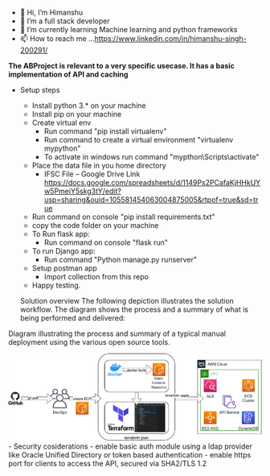 - 👋 Hi, I’m Himanshu
- 👀 I’m a full stack developer
- 🌱 I’m currently learning Machine learning and python frameworks
- 📫 How to reach me ...https://www.linkedin.com/in/himanshu-singh-200291/


**The ABProject is relevant to a very specific usecase. It has a basic implementation of API and caching**
- Setup steps
  - Install python 3.* on your machine
  - Install pip on your machine
  - Create virtual env
    - Run command "pip install virtualenv"
    - Run command to create a virtual environment "virtualenv mypython"
    - To activate in windows run command "mypthon\Scripts\activate"
  - Place the data file in you home directory
    -   IFSC File – Google Drive Link
        https://docs.google.com/spreadsheets/d/1149Ps2PCafaKjHHkUYw5PmeiY5skg3tY/edit?usp=sharing&ouid=105581454063004875005&rtpof=true&sd=true
  - Run command on console "pip install requirements.txt" 
  - copy the code folder on your machine
  - To Run flask app:
    - Run command on console "flask run"
  - To run Django app:  
    - Run command "Python manage.py runserver"
  - Setup postman app
    - Import collection from this repo
  - Happy testing.
  
  Solution overview
The following depiction illustrates the solution workflow. The diagram shows the process and a summary of what is being performed and delivered:

Diagram illustrating the process and summary of a typical manual deployment using the various open source tools.


<img src="https://github.com/himanshuQ/himanshuQ/blob/main/aws_Flask-Microservice_f1.png">
  - Security cosiderations
    - enable basic auth module using a ldap provider like Oracle Unified Directory or token based authentication
    - enable https port for clients to access the API, secured via SHA2/TLS 1.2 
